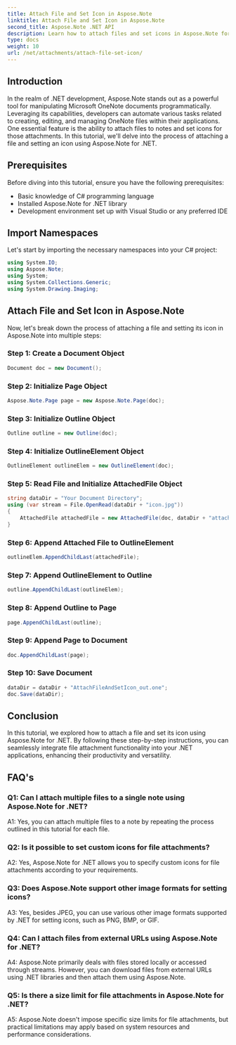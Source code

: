 ```yaml
---
title: Attach File and Set Icon in Aspose.Note
linktitle: Attach File and Set Icon in Aspose.Note
second_title: Aspose.Note .NET API
description: Learn how to attach files and set icons in Aspose.Note for .NET. Enhance your .NET applications with this step-by-step tutorial.
type: docs
weight: 10
url: /net/attachments/attach-file-set-icon/
---
```

## Introduction

In the realm of .NET development, Aspose.Note stands out as a powerful tool for manipulating Microsoft OneNote documents programmatically. Leveraging its capabilities, developers can automate various tasks related to creating, editing, and managing OneNote files within their applications. One essential feature is the ability to attach files to notes and set icons for those attachments. In this tutorial, we'll delve into the process of attaching a file and setting an icon using Aspose.Note for .NET.

## Prerequisites

Before diving into this tutorial, ensure you have the following prerequisites:

- Basic knowledge of C# programming language
- Installed Aspose.Note for .NET library
- Development environment set up with Visual Studio or any preferred IDE

## Import Namespaces

Let's start by importing the necessary namespaces into your C# project:

```csharp
using System.IO;
using Aspose.Note;
using System;
using System.Collections.Generic;
using System.Drawing.Imaging;
```

## Attach File and Set Icon in Aspose.Note

Now, let's break down the process of attaching a file and setting its icon in Aspose.Note into multiple steps:

### Step 1: Create a Document Object

```csharp
Document doc = new Document();
```

### Step 2: Initialize Page Object

```csharp
Aspose.Note.Page page = new Aspose.Note.Page(doc);
```

### Step 3: Initialize Outline Object

```csharp
Outline outline = new Outline(doc);
```

### Step 4: Initialize OutlineElement Object

```csharp
OutlineElement outlineElem = new OutlineElement(doc);
```

### Step 5: Read File and Initialize AttachedFile Object

```csharp
string dataDir = "Your Document Directory";
using (var stream = File.OpenRead(dataDir + "icon.jpg"))
{
    AttachedFile attachedFile = new AttachedFile(doc, dataDir + "attachment.txt", stream, ImageFormat.Jpeg);
}
```

### Step 6: Append Attached File to OutlineElement

```csharp
outlineElem.AppendChildLast(attachedFile);
```

### Step 7: Append OutlineElement to Outline

```csharp
outline.AppendChildLast(outlineElem);
```

### Step 8: Append Outline to Page

```csharp
page.AppendChildLast(outline);
```

### Step 9: Append Page to Document

```csharp
doc.AppendChildLast(page);
```

### Step 10: Save Document

```csharp
dataDir = dataDir + "AttachFileAndSetIcon_out.one";
doc.Save(dataDir);
```

## Conclusion

In this tutorial, we explored how to attach a file and set its icon using Aspose.Note for .NET. By following these step-by-step instructions, you can seamlessly integrate file attachment functionality into your .NET applications, enhancing their productivity and versatility.

## FAQ's

### Q1: Can I attach multiple files to a single note using Aspose.Note for .NET?

A1: Yes, you can attach multiple files to a note by repeating the process outlined in this tutorial for each file.

### Q2: Is it possible to set custom icons for file attachments?

A2: Yes, Aspose.Note for .NET allows you to specify custom icons for file attachments according to your requirements.

### Q3: Does Aspose.Note support other image formats for setting icons?

A3: Yes, besides JPEG, you can use various other image formats supported by .NET for setting icons, such as PNG, BMP, or GIF.

### Q4: Can I attach files from external URLs using Aspose.Note for .NET?

A4: Aspose.Note primarily deals with files stored locally or accessed through streams. However, you can download files from external URLs using .NET libraries and then attach them using Aspose.Note.

### Q5: Is there a size limit for file attachments in Aspose.Note for .NET?

A5: Aspose.Note doesn't impose specific size limits for file attachments, but practical limitations may apply based on system resources and performance considerations.
